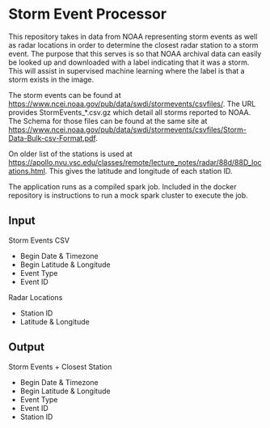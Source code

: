 # Storm Event Processor
This repository takes in data from NOAA representing storm events as well as radar locations in order to determine the closest radar station to a storm event. The purpose that this serves is so that NOAA archival data can easily be looked up and downloaded with a label indicating that it was a storm. This will assist in supervised machine learning where the label is that a storm exists in the image.

The storm events can be found at https://www.ncei.noaa.gov/pub/data/swdi/stormevents/csvfiles/. The URL provides StormEvents_*.csv.gz which detail all storms reported to NOAA. The Schema for those files can be found at the same site at https://www.ncei.noaa.gov/pub/data/swdi/stormevents/csvfiles/Storm-Data-Bulk-csv-Format.pdf.

On older list of the stations is used at https://apollo.nvu.vsc.edu/classes/remote/lecture_notes/radar/88d/88D_locations.html. This gives the latitude and longitude of each station ID.

The application runs as a compiled spark job. Included in the docker repository is instructions to run a mock spark cluster to execute the job.

## Input
Storm Events CSV
 - Begin Date & Timezone
 - Begin Latitude & Longitude
 - Event Type
 - Event ID

Radar Locations
 - Station ID
 - Latitude & Longitude

## Output

Storm Events + Closest Station
 - Begin Date & Timezone
 - Begin Latitude & Longitude
 - Event Type
 - Event ID
 - Station ID

